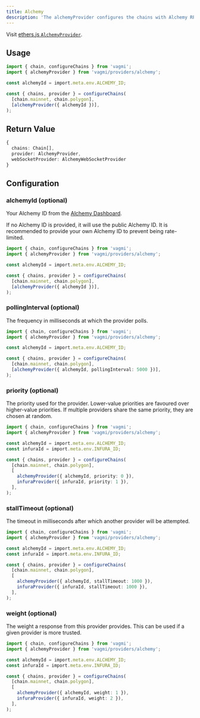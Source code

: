 ```yaml
---
title: Alchemy
description: 'The alchemyProvider configures the chains with Alchemy RPC URLs and also provides an ethers.js AlchemyProvider.'
---
```


Visit [ethers.js `AlchemyProvider`](https://docs.ethers.io/v5/api/providers/api-providers/#AlchemyProvider).

## Usage

```ts
import { chain, configureChains } from 'vagmi';
import { alchemyProvider } from 'vagmi/providers/alchemy';

const alchemyId = import.meta.env.ALCHEMY_ID;

const { chains, provider } = configureChains(
  [chain.mainnet, chain.polygon],
  [alchemyProvider({ alchemyId })],
);
```

## Return Value

```ts
{
  chains: Chain[],
  provider: AlchemyProvider,
  webSocketProvider: AlchemyWebSocketProvider
}
```

## Configuration

### alchemyId (optional)

Your Alchemy ID from the [Alchemy Dashboard](https://dashboard.alchemyapi.io/).

If no Alchemy ID is provided, it will use the public Alchemy ID. It is recommended to provide your own Alchemy ID to prevent being rate-limited.

```ts {8}
import { chain, configureChains } from 'vagmi';
import { alchemyProvider } from 'vagmi/providers/alchemy';

const alchemyId = import.meta.env.ALCHEMY_ID;

const { chains, provider } = configureChains(
  [chain.mainnet, chain.polygon],
  [alchemyProvider({ alchemyId })],
);
```

### pollingInterval (optional)

The frequency in milliseconds at which the provider polls.

```ts
import { chain, configureChains } from 'vagmi';
import { alchemyProvider } from 'vagmi/providers/alchemy';

const alchemyId = import.meta.env.ALCHEMY_ID;

const { chains, provider } = configureChains(
  [chain.mainnet, chain.polygon],
  [alchemyProvider({ alchemyId, pollingInterval: 5000 })],
);
```

### priority (optional)

The priority used for the provider. Lower-value priorities are favoured over higher-value priorities. If multiple providers share the same priority, they are chosen at random.

```ts
import { chain, configureChains } from 'vagmi';
import { alchemyProvider } from 'vagmi/providers/alchemy';

const alchemyId = import.meta.env.ALCHEMY_ID;
const infuraId = import.meta.env.INFURA_ID;

const { chains, provider } = configureChains(
  [chain.mainnet, chain.polygon],
  [
    alchemyProvider({ alchemyId, priority: 0 }),
    infuraProvider({ infuraId, priority: 1 }),
  ],
);
```

### stallTimeout (optional)

The timeout in milliseconds after which another provider will be attempted.

```ts
import { chain, configureChains } from 'vagmi';
import { alchemyProvider } from 'vagmi/providers/alchemy';

const alchemyId = import.meta.env.ALCHEMY_ID;
const infuraId = import.meta.env.INFURA_ID;

const { chains, provider } = configureChains(
  [chain.mainnet, chain.polygon],
  [
    alchemyProvider({ alchemyId, stallTimeout: 1000 }),
    infuraProvider({ infuraId, stallTimeout: 1000 }),
  ],
);
```

### weight (optional)

The weight a response from this provider provides. This can be used if a given provider is more trusted.

```ts
import { chain, configureChains } from 'vagmi';
import { alchemyProvider } from 'vagmi/providers/alchemy';

const alchemyId = import.meta.env.ALCHEMY_ID;
const infuraId = import.meta.env.INFURA_ID;

const { chains, provider } = configureChains(
  [chain.mainnet, chain.polygon],
  [
    alchemyProvider({ alchemyId, weight: 1 }),
    infuraProvider({ infuraId, weight: 2 }),
  ],
);
```
